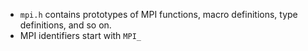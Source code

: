 

* `mpi.h` contains prototypes of MPI functions, macro definitions, type
  definitions, and so on.
* MPI identifiers start with `MPI_` 

